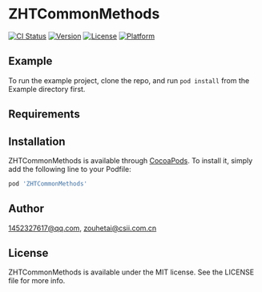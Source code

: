 # ZHTCommonMethods

[![CI Status](https://img.shields.io/travis/1452327617@qq.com/ZHTCommonMethods.svg?style=flat)](https://travis-ci.org/1452327617@qq.com/ZHTCommonMethods)
[![Version](https://img.shields.io/cocoapods/v/ZHTCommonMethods.svg?style=flat)](https://cocoapods.org/pods/ZHTCommonMethods)
[![License](https://img.shields.io/cocoapods/l/ZHTCommonMethods.svg?style=flat)](https://cocoapods.org/pods/ZHTCommonMethods)
[![Platform](https://img.shields.io/cocoapods/p/ZHTCommonMethods.svg?style=flat)](https://cocoapods.org/pods/ZHTCommonMethods)

## Example

To run the example project, clone the repo, and run `pod install` from the Example directory first.

## Requirements

## Installation

ZHTCommonMethods is available through [CocoaPods](https://cocoapods.org). To install
it, simply add the following line to your Podfile:

```ruby
pod 'ZHTCommonMethods'
```

## Author

1452327617@qq.com, zouhetai@csii.com.cn

## License

ZHTCommonMethods is available under the MIT license. See the LICENSE file for more info.
